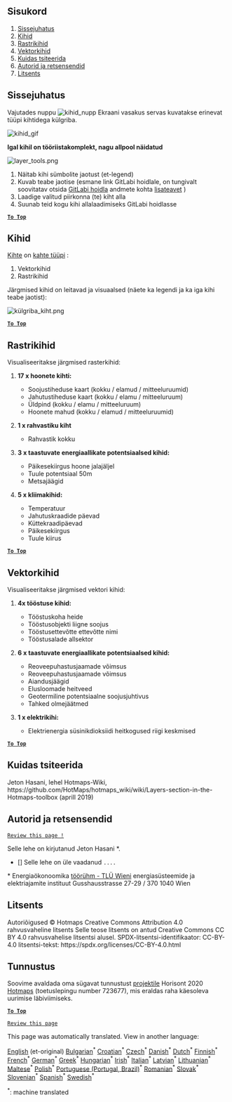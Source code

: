 <h2> Sisukord </h2><ol><li> <a href="#Introduction">Sissejuhatus</a> </li><li> <a href="#Layers">Kihid</a> </li><li> <a href="#Raster-Layers">Rastrikihid</a> </li><li> <a href="#Vector-Layers">Vektorkihid</a> </li><li> <a href="#How-to-cite">Kuidas tsiteerida</a> </li><li> <a href="#Authors-and-reviewers">Autorid ja retsensendid</a> </li><li> <a href="#License">Litsents</a> </li></ol><h2> Sissejuhatus </h2><p> Vajutades nuppu <img alt="kihid_nupp" src="https://github.com/HotMaps/hotmaps_wiki/blob/master/Images/general_tool_functionalities_and_structure/layers_button.PNG"/> Ekraani vasakus servas kuvatakse erinevat tüüpi kihtidega külgriba. </p><p><img alt="kihid_gif" src="https://github.com/HotMaps/hotmaps_wiki/blob/master/Images/general_tool_functionalities_and_structure/layers.gif"/></p><p> <strong>Igal kihil on tööriistakomplekt, nagu allpool näidatud</strong> </p><p><img alt="layer_tools.png" src="https://github.com/HotMaps/hotmaps_wiki/blob/master/Images/general_tool_functionalities_and_structure/layers_tools.png"/></p><ol><li> Näitab kihi sümbolite jaotust (et-legend) </li><li> Kuvab teabe jaotise (esmane link GitLabi hoidlale, on tungivalt soovitatav otsida <a href="https://gitlab.com/hotmaps">GitLabi hoidla</a> andmete kohta <a href="https://gitlab.com/hotmaps">lisateavet</a> ) </li><li> Laadige valitud piirkonna (te) kiht alla </li><li> Suunab teid kogu kihi allalaadimiseks GitLabi hoidlasse </li></ol><p><ins> <code><strong><a href="#table-of-contents">To Top</a></strong></code> </ins> </p><h2> Kihid </h2><p> <a href="https://www.gislounge.com/geodatabases-explored-vector-and-raster-data">Kihte</a> on <a href="https://www.gislounge.com/geodatabases-explored-vector-and-raster-data">kahte tüüpi</a> : </p><ol><li> Vektorkihid </li><li> Rastrikihid </li></ol><p> Järgmised kihid on leitavad ja visuaalsed (näete ka legendi ja ka iga kihi teabe jaotist): </p><p><img alt="külgriba_kiht.png" src="https://github.com/HotMaps/hotmaps_wiki/blob/master/Images/general_tool_functionalities_and_structure/all_layers.png"/></p><p><ins> <code><strong><a href="#table-of-contents">To Top</a></strong></code> </ins> </p><h2> Rastrikihid </h2><p> Visualiseeritakse järgmised rasterkihid: </p><ol><li><p> <strong>17 x hoonete kihti:</strong> </p><ul><li> Soojustiheduse kaart (kokku / elamud / mitteeluruumid) </li><li> Jahutustiheduse kaart (kokku / elamu / mitteeluruum) </li><li> Üldpind (kokku / elamu / mitteeluruum) </li><li> Hoonete mahud (kokku / elamud / mitteeluruumid) </li></ul></li><li><p> <strong>1 x rahvastiku kiht</strong> </p><ul><li> Rahvastik kokku </li></ul></li><li><p> <strong>3 x taastuvate energiaallikate potentsiaalsed kihid:</strong> </p><ul><li> Päikesekiirgus hoone jalajäljel </li><li> Tuule potentsiaal 50m </li><li> Metsajäägid </li></ul></li><li><p> <strong>5 x kliimakihid:</strong> </p><ul><li> Temperatuur </li><li> Jahutuskraadide päevad </li><li> Küttekraadipäevad </li><li> Päikesekiirgus </li><li> Tuule kiirus </li></ul></li></ol><p><ins> <code><strong><a href="#table-of-contents">To Top</a></strong></code> </ins> </p><h2> Vektorkihid </h2><p> Visualiseeritakse järgmised vektori kihid: </p><ol><li><p> <strong>4x tööstuse kihid:</strong> </p><ul><li> Tööstuskoha heide </li><li> Tööstusobjekti liigne soojus </li><li> Tööstusettevõtte ettevõtte nimi </li><li> Tööstusalade allsektor </li></ul></li><li><p> <strong>6 x taastuvate energiaallikate potentsiaalsed kihid:</strong> </p><ul><li> Reoveepuhastusjaamade võimsus </li><li> Reoveepuhastusjaamade võimsus </li><li> Aiandusjäägid </li><li> Elusloomade heitveed </li><li> Geotermiline potentsiaalne soojusjuhtivus </li><li> Tahked olmejäätmed </li></ul></li><li><p> <strong>1 x elektrikihi:</strong> </p><ul><li> Elektrienergia süsinikdioksiidi heitkogused riigi keskmised </li></ul></li></ol><p><ins> <code><strong><a href="#table-of-contents">To Top</a></strong></code> </ins> </p><h2> Kuidas tsiteerida </h2><p> Jeton Hasani, lehel Hotmaps-Wiki, https://github.com/HotMaps/hotmaps_wiki/wiki/Layers-section-in-the-Hotmaps-toolbox (aprill 2019) </p><h2> Autorid ja retsensendid </h2><p> <code><a href="https://github.com/HotMaps/hotmaps_wiki/wiki/Layer-Section/_edit">Review this page !</a></code> </p> <p> Selle lehe on kirjutanud Jeton Hasani *. </p><ul><li> [] Selle lehe on üle vaadanud <code>....</code> </li></ul><p> * Energiaökonoomika <a href="https://eeg.tuwien.ac.at/">töörühm - TLÜ Wieni</a> energiasüsteemide ja elektriajamite instituut Gusshausstrasse 27-29 / 370 1040 Wien </p><h2> Litsents </h2><p> Autoriõigused © Hotmaps Creative Commons Attribution 4.0 rahvusvaheline litsents Selle teose litsents on antud Creative Commons CC BY 4.0 rahvusvahelise litsentsi alusel. SPDX-litsentsi-identifikaator: CC-BY-4.0 litsentsi-tekst: https://spdx.org/licenses/CC-BY-4.0.html </p><h2> Tunnustus </h2><p> Soovime avaldada oma sügavat tunnustust <a href="https://www.hotmaps-project.eu">projektile</a> Horisont 2020 <a href="https://www.hotmaps-project.eu">Hotmaps</a> (toetuslepingu number 723677), mis eraldas raha käesoleva uurimise läbiviimiseks. </p><p><ins> <code><strong><a href="#table-of-contents">To Top</a></strong></code> </ins> </p><p> <code><a href="https://github.com/HotMaps/hotmaps_wiki/wiki/Layer-Section/_edit">Review this page</a></code> </p>

This page was automatically translated. View in another language:

[English](../en/Layers-section-in-the-Hotmaps-toolbox.md) (et-original) [Bulgarian](../bg/Layers-section-in-the-Hotmaps-toolbox.md)<sup>\*</sup> [Croatian](../hr/Layers-section-in-the-Hotmaps-toolbox.md)<sup>\*</sup> [Czech](../cs/Layers-section-in-the-Hotmaps-toolbox.md)<sup>\*</sup> [Danish](../da/Layers-section-in-the-Hotmaps-toolbox.md)<sup>\*</sup> [Dutch](../nl/Layers-section-in-the-Hotmaps-toolbox.md)<sup>\*</sup>  [Finnish](../fi/Layers-section-in-the-Hotmaps-toolbox.md)<sup>\*</sup> [French](../fr/Layers-section-in-the-Hotmaps-toolbox.md)<sup>\*</sup> [German](../de/Layers-section-in-the-Hotmaps-toolbox.md)<sup>\*</sup> [Greek](../el/Layers-section-in-the-Hotmaps-toolbox.md)<sup>\*</sup> [Hungarian](../hu/Layers-section-in-the-Hotmaps-toolbox.md)<sup>\*</sup> [Irish](../ga/Layers-section-in-the-Hotmaps-toolbox.md)<sup>\*</sup> [Italian](../it/Layers-section-in-the-Hotmaps-toolbox.md)<sup>\*</sup> [Latvian](../lv/Layers-section-in-the-Hotmaps-toolbox.md)<sup>\*</sup> [Lithuanian](../lt/Layers-section-in-the-Hotmaps-toolbox.md)<sup>\*</sup> [Maltese](../mt/Layers-section-in-the-Hotmaps-toolbox.md)<sup>\*</sup> [Polish](../pl/Layers-section-in-the-Hotmaps-toolbox.md)<sup>\*</sup> [Portuguese (Portugal, Brazil)](../pt/Layers-section-in-the-Hotmaps-toolbox.md)<sup>\*</sup> [Romanian](../ro/Layers-section-in-the-Hotmaps-toolbox.md)<sup>\*</sup> [Slovak](../sk/Layers-section-in-the-Hotmaps-toolbox.md)<sup>\*</sup> [Slovenian](../sl/Layers-section-in-the-Hotmaps-toolbox.md)<sup>\*</sup> [Spanish](../es/Layers-section-in-the-Hotmaps-toolbox.md)<sup>\*</sup> [Swedish](../sv/Layers-section-in-the-Hotmaps-toolbox.md)<sup>\*</sup> 

<sup>\*</sup>: machine translated
